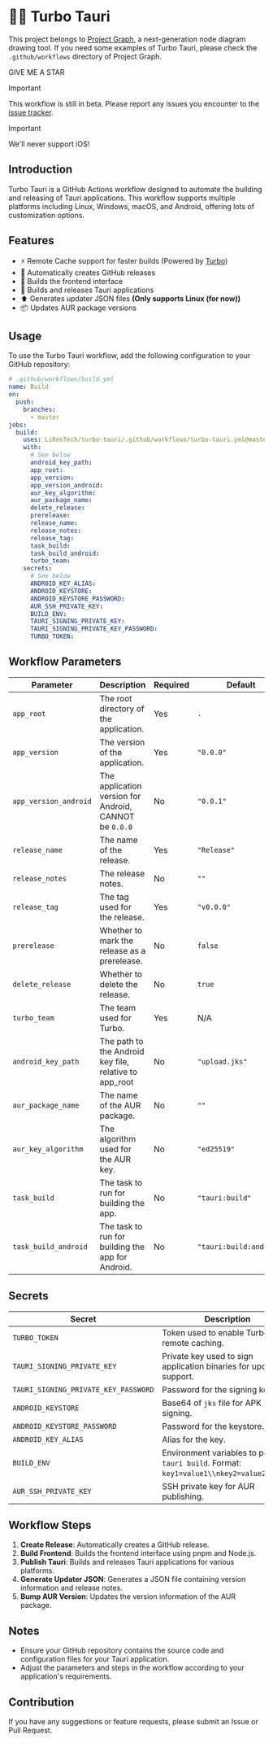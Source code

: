# 🚀🦀 Turbo Tauri

This project belongs to [Project Graph](https://github.com/LiRenTech/project-graph), a next-generation node diagram drawing tool. If you need some examples of Turbo Tauri, please check the `.github/workflows` directory of Project Graph.

GIVE ME A STAR

> [!IMPORTANT]
> This workflow is still in beta. Please report any issues you encounter to the [issue tracker](https://github.com/LiRenTech/turbo-tauri/issues).

> [!IMPORTANT]
> We'll never support iOS!

## Introduction

Turbo Tauri is a GitHub Actions workflow designed to automate the building and releasing of Tauri applications. This workflow supports multiple platforms including Linux, Windows, macOS, and Android, offering lots of customization options.

## Features

- ⚡ Remote Cache support for faster builds (Powered by [Turbo](https://turbo.build))
- 📔 Automatically creates GitHub releases
- 🔨 Builds the frontend interface
- 🦀 Builds and releases Tauri applications
- ⬆️ Generates updater JSON files **(Only supports Linux (for now))**
- 📦 Updates AUR package versions

## Usage

To use the Turbo Tauri workflow, add the following configuration to your GitHub repository:

```yaml
# .github/workflows/build.yml
name: Build
on:
  push:
    branches:
      - master
jobs:
  build:
    uses: LiRenTech/turbo-tauri/.github/workflows/turbo-tauri.yml@master
    with:
      # See below
      android_key_path:
      app_root:
      app_version:
      app_version_android:
      aur_key_algorithm:
      aur_package_name:
      delete_release:
      prerelease:
      release_name:
      release_notes:
      release_tag:
      task_build:
      task_build_android:
      turbo_team:
    secrets:
      # See below
      ANDROID_KEY_ALIAS:
      ANDROID_KEYSTORE:
      ANDROID_KEYSTORE_PASSWORD:
      AUR_SSH_PRIVATE_KEY:
      BUILD_ENV:
      TAURI_SIGNING_PRIVATE_KEY:
      TAURI_SIGNING_PRIVATE_KEY_PASSWORD:
      TURBO_TOKEN:
```

## Workflow Parameters

| Parameter             | Description                                            | Required | Default                 |
| --------------------- | ------------------------------------------------------ | -------- | ----------------------- |
| `app_root`            | The root directory of the application.                 | Yes      | `.`                     |
| `app_version`         | The version of the application.                        | Yes      | `"0.0.0"`               |
| `app_version_android` | The application version for Android, CANNOT be `0.0.0` | No       | `"0.0.1"`               |
| `release_name`        | The name of the release.                               | Yes      | `"Release"`             |
| `release_notes`       | The release notes.                                     | No       | `""`                    |
| `release_tag`         | The tag used for the release.                          | Yes      | `"v0.0.0"`              |
| `prerelease`          | Whether to mark the release as a prerelease.           | No       | `false`                 |
| `delete_release`      | Whether to delete the release.                         | No       | `true`                  |
| `turbo_team`          | The team used for Turbo.                               | Yes      | N/A                     |
| `android_key_path`    | The path to the Android key file, relative to app_root | No       | `"upload.jks"`          |
| `aur_package_name`    | The name of the AUR package.                           | No       | `""`                    |
| `aur_key_algorithm`   | The algorithm used for the AUR key.                    | No       | `"ed25519"`             |
| `task_build`          | The task to run for building the app.                  | No       | `"tauri:build"`         |
| `task_build_android`  | The task to run for building the app for Android.      | No       | `"tauri:build:android"` |

## Secrets

| Secret                               | Description                                                                                | Required | Default |
| ------------------------------------ | ------------------------------------------------------------------------------------------ | -------- | ------- |
| `TURBO_TOKEN`                        | Token used to enable Turbo remote caching.                                                 | No       | N/A     |
| `TAURI_SIGNING_PRIVATE_KEY`          | Private key used to sign application binaries for updater support.                         | No       | N/A     |
| `TAURI_SIGNING_PRIVATE_KEY_PASSWORD` | Password for the signing key.                                                              | No       | N/A     |
| `ANDROID_KEYSTORE`                   | Base64 of `jks` file for APK signing.                                                      | No       | N/A     |
| `ANDROID_KEYSTORE_PASSWORD`          | Password for the keystore.                                                                 | No       | N/A     |
| `ANDROID_KEY_ALIAS`                  | Alias for the key.                                                                         | No       | N/A     |
| `BUILD_ENV`                          | Environment variables to pass to `tauri build`. Format: `key1=value1\\nkey2=value2\\n...`. | No       | N/A     |
| `AUR_SSH_PRIVATE_KEY`                | SSH private key for AUR publishing.                                                        | No       | N/A     |

## Workflow Steps

1. **Create Release**: Automatically creates a GitHub release.
2. **Build Frontend**: Builds the frontend interface using pnpm and Node.js.
3. **Publish Tauri**: Builds and releases Tauri applications for various platforms.
4. **Generate Updater JSON**: Generates a JSON file containing version information and release notes.
5. **Bump AUR Version**: Updates the version information of the AUR package.

## Notes

- Ensure your GitHub repository contains the source code and configuration files for your Tauri application.
- Adjust the parameters and steps in the workflow according to your application's requirements.

## Contribution

If you have any suggestions or feature requests, please submit an Issue or Pull Request.
